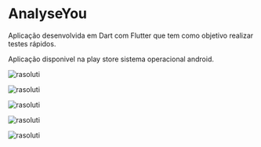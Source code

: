 # AnalyseYou
Aplicação desenvolvida em Dart com Flutter que tem como objetivo realizar testes rápidos.

Aplicação disponivel na play store sistema operacional android.

![rasoluti](./tela-play-store.jpeg?raw=true "Aplicativo na play store")

![rasoluti](./tela-menu.jpeg?raw=true "Tela de menu")

![rasoluti](./tela-teste.jpeg?raw=true "Tela realização dos testes")

![rasoluti](./tela-resultado.jpeg?raw=true "Tela de resultado")

![rasoluti](./tela-instrucoes.jpeg?raw=true "Tela de instruções")



